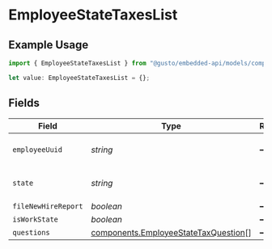 # EmployeeStateTaxesList

## Example Usage

```typescript
import { EmployeeStateTaxesList } from "@gusto/embedded-api/models/components/employeestatetaxeslist.js";

let value: EmployeeStateTaxesList = {};
```

## Fields

| Field                                                                                        | Type                                                                                         | Required                                                                                     | Description                                                                                  |
| -------------------------------------------------------------------------------------------- | -------------------------------------------------------------------------------------------- | -------------------------------------------------------------------------------------------- | -------------------------------------------------------------------------------------------- |
| `employeeUuid`                                                                               | *string*                                                                                     | :heavy_minus_sign:                                                                           | The employee's uuid                                                                          |
| `state`                                                                                      | *string*                                                                                     | :heavy_minus_sign:                                                                           | Two letter US state abbreviation                                                             |
| `fileNewHireReport`                                                                          | *boolean*                                                                                    | :heavy_minus_sign:                                                                           | N/A                                                                                          |
| `isWorkState`                                                                                | *boolean*                                                                                    | :heavy_minus_sign:                                                                           | N/A                                                                                          |
| `questions`                                                                                  | [components.EmployeeStateTaxQuestion](../../models/components/employeestatetaxquestion.md)[] | :heavy_minus_sign:                                                                           | N/A                                                                                          |